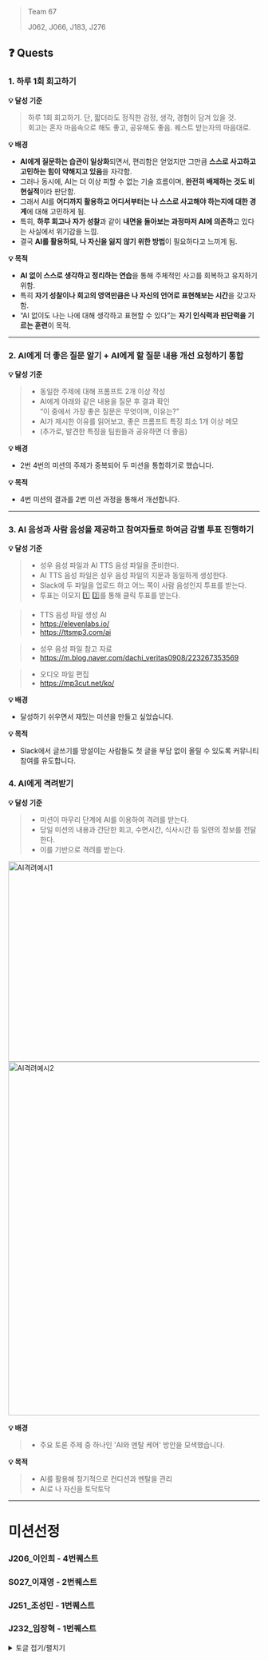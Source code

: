 > Team 67
>
> J062, J066, J183, J276 


## ❓ Quests

### 1. 하루 1회 회고하기

**💡 달성 기준**
> 하루 1회 회고하기. 단, 짧더라도 정직한 감정, 생각, 경험이 담겨 있을 것.</br>
> 회고는 혼자 마음속으로 해도 좋고, 공유해도 좋음. 퀘스트 받는자의 마음대로.

**💡 배경**

- **AI에게 질문하는 습관이 일상화**되면서, 편리함은 얻었지만 그만큼 **스스로 사고하고 고민하는 힘이 약해지고 있음**을 자각함.
- 그러나 동시에, AI는 더 이상 피할 수 없는 기술 흐름이며, **완전히 배제하는 것도 비현실적**이라 판단함.
- 그래서 AI를 **어디까지 활용하고 어디서부터는 나 스스로 사고해야 하는지에 대한 경계**에 대해 고민하게 됨.
- 특히, **하루 회고나 자가 성찰**과 같이 **내면을 돌아보는 과정마저 AI에 의존하**고 있다는 사실에서 위기감을 느낌.
- 결국 **AI를 활용하되, 나 자신을 잃지 않기 위한 방법**이 필요하다고 느끼게 됨.

**💡 목적**

- **AI 없이 스스로 생각하고 정리하는 연습**을 통해 주체적인 사고를 회복하고 유지하기 위함.
- 특히 **자기 성찰이나 회고의 영역만큼은 나 자신의 언어로 표현해보는 시간**을 갖고자 함.
- “AI 없이도 나는 나에 대해 생각하고 표현할 수 있다”는 **자기 인식력과 판단력을 기르는 훈련**이 목적.

---


### 2. AI에게 더 좋은 질문 알기 + AI에게 할 질문 내용 개선 요청하기 통합

**💡 달성 기준**
> - 동일한 주제에 대해 프롬프트 2개 이상 작성
> - AI에게 아래와 같은 내용을 질문 후 결과 확인</br>
>   “이 중에서 가장 좋은 질문은 무엇이며, 이유는?”
> - AI가 제시한 이유를 읽어보고, 좋은 프롬프트 특징 최소 1개 이상 메모
> - (추가로, 발견한 특징을 팀원들과 공유하면 더 좋음)


**💡 배경**

- 2번 4번의 미션의 주제가 중복되어 두 미션을 통합하기로 했습니다.


**💡 목적**

- 4번 미션의 결과를 2번 미션 과정을 통해서 개선합니다.

---

### 3. AI 음성과 사람 음성을 제공하고 참여자들로 하여금 감별 투표 진행하기

**💡 달성 기준**
> - 성우 음성 파일과 AI TTS 음성 파일을 준비한다.
> - AI TTS 음성 파일은 성우 음성 파일의 지문과 동일하게 생성한다.
> - Slack에 두 파일을 업로드 하고 어느 쪽이 사람 음성인지 투표를 받는다.
> - 투표는 이모지 1️⃣ 2️⃣를 통해 클릭 투표를 받는다.

> - TTS 음성 파일 생성 AI
> - https://elevenlabs.io/
> - https://ttsmp3.com/ai

> - 성우 음성 파일 참고 자료
> - https://m.blog.naver.com/dachi_veritas0908/223267353569

> - 오디오 파일 편집
> - https://mp3cut.net/ko/


**💡 배경**

- 달성하기 쉬우면서 재밌는 미션을 만들고 싶었습니다.

**💡 목적**

- Slack에서 글쓰기를 망설이는 사람들도 첫 글을 부담 없이 올릴 수 있도록 커뮤니티 참여를 유도합니다.


### 4. AI에게 격려받기

**💡 달성 기준**
> - 미션이 마무리 단계에 AI를 이용하여 격려를 받는다.
> - 당일 미션의 내용과 간단한 회고, 수면시간, 식사시간 등 일련의 정보를 전달한다.
> - 이를 기반으로 격려를 받는다.


<img width="679" height="401" alt="AI격려예시1" src="https://github.com/user-attachments/assets/59764e6d-aba7-4b7d-bf6f-f93e7c92b5df" />

<img width="668" height="708" alt="AI격려예시2" src="https://github.com/user-attachments/assets/4345fb04-661f-4049-8b5d-431e4b7a1665" />



**💡 배경**

> - 주요 토론 주제 중 하나인 'AI와 멘탈 케어' 방안을 모색했습니다.

**💡 목적**

> - AI를 활용해 정기적으로 컨디션과 멘탈을 관리
> - AI로 나 자신을 토닥토닥
---

# 미션선정
### J206_이인희  - 4번퀘스트

### S027_이재영 - 2번퀘스트

### J251_조성민 - 1번퀘스트

### J232_임장혁 - 1번퀘스트
<details>
<summary>토글 접기/펼치기</summary>
<div markdown="1">
월: 
  
- 욕심을 부리다. → 욕심을 부려서, 클래스를 많이 나눠서 구현을 했다.
- 그렇게 나누는 이유는 객체 지향적으로 타당해보여서라는 이유가 있었지만, 가장 큰 건 지난 미션 때 잘게 나누어 테스트를 해보지 않으니 나중에 흐름 관리 및 객체간 협력(요청 - 응답) 구현이 어려워졌기 때문이다.
- 이러한 과정에서 길을 잃지 않기 위해 단위 테스트를 진행하려고 노력했고, 이에 욕심을 부려서 완성을 시켰다.
- 새벽 4시 30분 취침 ~ 아침 6시 30분 기상

화:
- 욕심의 대가… → 욕심의 대가는 패턴이 깨지는 것부터 시작했다.
- 잠은 매우 중요하다는 것은 누구나 아는 사실이다. 하지만 할 게 있고 욕심이 있다면 잠을 못자는 것이 나에게 당연하다. 그래서 그런지 잠을 자더라도 설쳤고, 그렇게 욕심을 부려 잠을 안잔 대가는 처참했다.
- 일단 잠이 부족하면 집중력이 떨어지고, 몸 컨디션도 떨어진다. 그에 대한 여파일까 조금은 집중력이 떨어진 느낌을 받았다…
- 그럼에도 낮잠을 자면서, 회복을 하려 했지만 욕심의 대가는 또 하나 있었다. 내가 한 일이 미션에서 나오면서 내가 했던 일을 어떻게 더 발전시킬 것인가?에 대해서였다.
- 욕심의 대가라고 볼 수 없을지도 모르지만 이것만 해도 에너지 소비가 장난아니게 이루어졌다.

수:
- 완벽주의를 좀 떨쳐내라! → 미션과 관련된 지식을 학습하면서, 느낀 바지만 생각보다 나는 지식에 대한 완벽주의를 원한다.
- 내가 완벽하게 이해하지 못한 지식에 대한 적용(구현)을 어렵게 생각한다. 일단 해보고, 일단 찾아보고, 잘못된 정보라도 해보면서 깨닫는 게 아니라 끝까지 그 근거를 찾으려는 행동을 많이 한다. 
- 그래서 시간을 많이 썼고, 그에 대한 대가는 내가 원하는 바를 다 구현하지 못하는 것으로 끝났다.

목:
- 작은 목표를 설정해라 → 오늘의 미션을 수행하면서, 들었던 생각은 완벽주의가 구현에도 적용된다는 것이다. 
- 예를 들어, 카카오톡을 클론 프로젝트 한다면 누군가는 있는 기술들 즉 웹소켓, OSS 등을 활용해서 카카오톡을 따라 하려고 할 것이다. 
- 하지만 나의 경우는 겁나 빠른 황소 프로젝트에 대해 찾아보면서, 커스텀 프로토콜을 찾아보고 구현해보려고 한다. 말 그대로 클론 코딩이 아닌 프로젝트지만 완벽하게 따라하고 싶기 때문이다.
- 근데 문제는 나는 그럴 실력도 그럴 시간도 그럴 필요도 없다는 데에 근거한다. 작은 목표를 설정하면서 하나하나 달성할 필요가 있는 것 같다.

</div>
</details>
